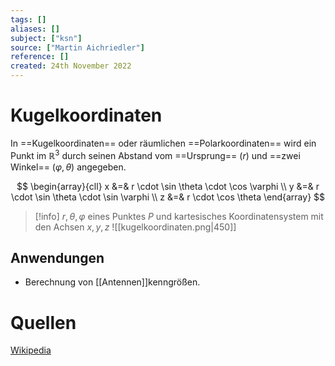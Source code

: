 ```yaml
---
tags: []
aliases: []
subject: ["ksn"]
source: ["Martin Aichriedler"]
reference: []
created: 24th November 2022
---
```


# Kugelkoordinaten
In ==Kugelkoordinaten== oder räumlichen ==Polarkoordinaten== wird ein Punkt im $\mathbb{R}^{3}$ durch seinen Abstand vom ==Ursprung== ($r$) und ==zwei Winkel== ($\varphi, \theta$) angegeben.

$$
\begin{array}{cll}
x &=& r \cdot \sin \theta \cdot \cos \varphi \\
y &=& r \cdot \sin \theta \cdot \sin \varphi \\
z &=& r \cdot \cos \theta
\end{array}
$$

>[!info] $r,\theta,\varphi$ eines Punktes $P$ und kartesisches Koordinatensystem mit den Achsen $x,y,z$
>![[kugelkoordinaten.png|450]]

## Anwendungen
- Berechnung von [[Antennen]]kenngrößen.

# Quellen
[Wikipedia](https://de.wikipedia.org/wiki/Kugelkoordinaten)